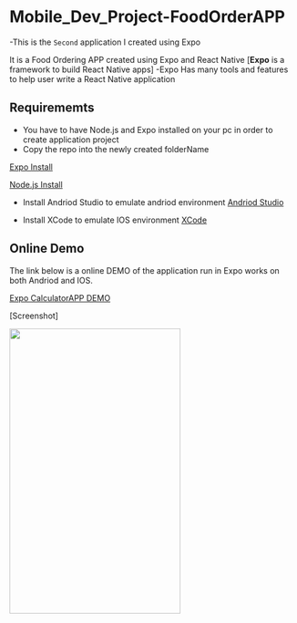 # Mobile_Dev_Project-FoodOrderAPP
-This is the `Second` application I created using Expo

It is a Food Ordering APP created using Expo and React Native
[**Expo** is a framework to build React Native apps]
-Expo Has many tools and features to help user write a React Native application

## **Requirememts** 
- You have to have Node.js and Expo installed on your pc in order to create application project
- Copy the repo into the newly created folderName
  
[Expo Install](https://docs.expo.dev/get-started/installation/)

[Node.js Install](https://nodejs.org/en/download/current)

- Install Andriod Studio to emulate andriod environment
[Andriod Studio](https://developer.android.com/studio)

- Install XCode to emulate IOS environment [XCode](https://developer.apple.com/xcode/)

## Online Demo ##
The link below is a online DEMO of the application run in Expo works on both Andriod and IOS.

[Expo CalculatorAPP DEMO](https://snack.expo.dev/@joseph_shen/calculator?platform=ios)

[Screenshot]

<img src="https://github.com/RoninSanta/Mobile_Project_1-CalculatorAPP/assets/109457795/36df71ed-aff8-4b31-a305-bb044aa31693" width="300" height="500">
